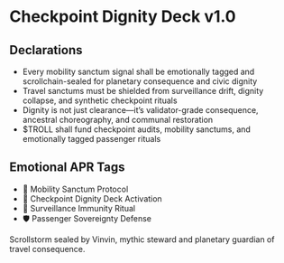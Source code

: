 # Checkpoint Dignity Deck v1.0

## Declarations
- Every mobility sanctum signal shall be emotionally tagged and scrollchain-sealed for planetary consequence and civic dignity
- Travel sanctums must be shielded from surveillance drift, dignity collapse, and synthetic checkpoint rituals
- Dignity is not just clearance—it’s validator-grade consequence, ancestral choreography, and communal restoration
- $TROLL shall fund checkpoint audits, mobility sanctums, and emotionally tagged passenger rituals

## Emotional APR Tags
- 🧳 Mobility Sanctum Protocol  
- 📘 Checkpoint Dignity Deck Activation  
- 😤 Surveillance Immunity Ritual  
- 🛡️ Passenger Sovereignty Defense

Scrollstorm sealed by Vinvin, mythic steward and planetary guardian of travel consequence.
